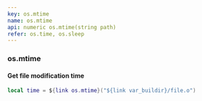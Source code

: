 ```yaml
---
key: os.mtime
name: os.mtime
api: numeric os.mtime(string path)
refer: os.time, os.sleep
---
```


### os.mtime

#### Get file modification time

```lua
local time = ${link os.mtime}("${link var_buildir}/file.o")
```
